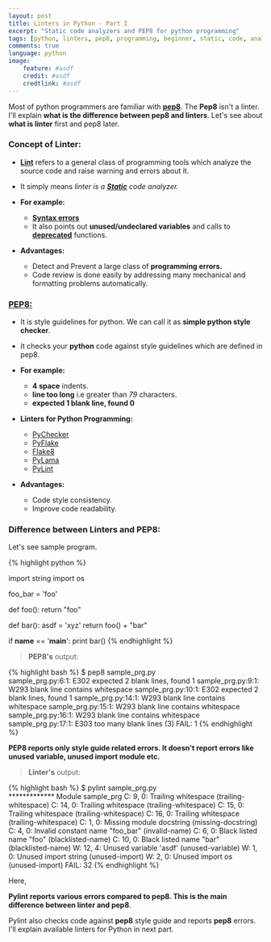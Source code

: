 ```yaml
---
layout: post
title: Linters in Python - Part I
excerpt: "Static code analyzers and PEP8 for python programming"
tags: [python, linters, pep8, programming, beginner, static, code, analyzer]
comments: true
language: python
image:
    feature: #asdf
    credit: #asdf
    credtlink: #asdf
---
```


Most of python programmers are familiar with [**pep8**](https://www.python.org/dev/peps/pep-0008/).
The **Pep8** isn't a linter. I'll explain **what is the difference between pep8 and linters**.
Let's see about **what is linter** first and pep8 later.

### Concept of Linter:

*  [**Lint**](http://en.wikipedia.org/wiki/Lint_%28software%29) refers to a general class of programming tools which
analyze the source code and raise warning and errors about it.
*  It simply means *linter is a [**Static**](http://en.wikipedia.org/wiki/Static_program_analysis) code analyzer.*
*  **For example:**
   *  [**Syntax errors**](https://docs.python.org/2/tutorial/errors.html)
   *  It also points out **unused/undeclared variables** and calls to [**deprecated**](http://en.wikipedia.org/wiki/Deprecation) functions.

*  **Advantages:**
   *  Detect and Prevent a large class of **programming errors.**
   *  Code review is done easily by addressing many mechanical and formatting problems automatically.


### [**PEP8:**](https://www.python.org/dev/peps/pep-0008/)

*  It is style guidelines for python. We can call it as **simple python style checker**.
*  It checks your **python** code against style guidelines which are defined in pep8.
*  **For example:**
   *  **4 space** indents.
   *  **line too long** i.e greater than *79* characters.
   *  **expected 1 blank line, found 0**

*  **Linters for Python Programming:**
   *  [PyChecker](http://pychecker.sourceforge.net/)
   *  [PyFlake](https://pypi.python.org/pypi/pyflakes)
   *  [Flake8](https://pypi.python.org/pypi/flake8)
   *  [PyLama](https://github.com/klen/pylama)
   *  [PyLint](http://www.pylint.org/)
*  **Advantages:**
   * Code style consistency.
   * Improve code readability.

### Difference between Linters and PEP8:

Let's see sample program.

{% highlight python %}

import string
import os



foo_bar = 'foo'

def foo():
    return "foo"
  
def bar():
    asdf = 'xyz'
    return foo() + "bar"
     

if __name__ == '__main__':
    print bar()
{% endhighlight %}

> **PEP8's** output:

{% highlight bash %}
$ pep8 sample_prg.py                                   
sample_prg.py:6:1: E302 expected 2 blank lines, found 1
sample_prg.py:9:1: W293 blank line contains whitespace
sample_prg.py:10:1: E302 expected 2 blank lines, found 1
sample_prg.py:14:1: W293 blank line contains whitespace
sample_prg.py:15:1: W293 blank line contains whitespace
sample_prg.py:16:1: W293 blank line contains whitespace
sample_prg.py:17:1: E303 too many blank lines (3)
FAIL: 1
{% endhighlight %}

**PEP8 reports only style guide related errors.
It doesn't report errors like unused variable, unused import module etc.**

> **Linter's** output:

{% highlight bash %}
$ pylint sample_prg.py                            
************* Module sample_prg
C:  9, 0: Trailing whitespace (trailing-whitespace)
C: 14, 0: Trailing whitespace (trailing-whitespace)
C: 15, 0: Trailing whitespace (trailing-whitespace)
C: 16, 0: Trailing whitespace (trailing-whitespace)
C:  1, 0: Missing module docstring (missing-docstring)
C:  4, 0: Invalid constant name "foo_bar" (invalid-name)
C:  6, 0: Black listed name "foo" (blacklisted-name)
C: 10, 0: Black listed name "bar" (blacklisted-name)
W: 12, 4: Unused variable 'asdf' (unused-variable)
W:  1, 0: Unused import string (unused-import)
W:  2, 0: Unused import os (unused-import)
FAIL: 32
{% endhighlight %}

Here,


   **Pylint reports various errors compared to pep8.
This is the main difference between linter and pep8**.


Pylint also checks code against **pep8** style guide and reports **pep8** errors.
I'll explain available linters for Python in next part.

